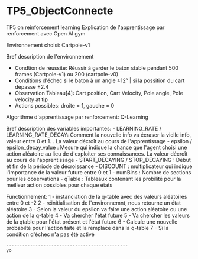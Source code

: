 # TP5_ObjectConnecte
TP5 on reinforcement learning
Explication de l'apprentissage par renforcement avec Open AI gym

Environnement choisi: Cartpole-v1

Bref description de l'environnement

- Condtion de réussite: Réussir à garder le baton stable pendant 500 frames (Cartpole-v1) ou 200 (cartpole-v0)
- Conditions d'échec  si le baton à un angle ±12° | si la possition du cart dépasse ±2.4
- Observation Tableau[4]: Cart position, Cart Velocity, Pole angle, Pole velocity at tip
- Actions possibles: droite = 1, gauche = 0

Algorithme d'apprentissage par renforcement: Q-Learning 

Bref description des variables importantes:
    - LEARNING_RATE / LEARNING_RATE_DECAY: Comment la nouvelle info va écraser la vielle info, valeur entre 0 et 1. . La valeur décroît au cours de l'apprentissage
    - epsilon / epsilon_decay_value : Mesure qui indique la chance que l'agent choisi une action aléatoire au lieu de d'exploiter ses connaissances. La valeur décroît au cours de l'apprentissage
    - START_DECAYING / STOP_DECAYING : Début et fin de la période de décroissance 
    - DISCOUNT :  multiplicateur qui indique l'importance de la valeur future entre 0 et 1
    - numBins : Nombre de sections pour les observations
    - qTable : Tableaux contenant les probilité pour la meilleur action possibles pour chaque états

Functionnement:
    1 - instanciation de la q-table avec des valeurs aléatoires entre 0 et -2
    2 - réinitialisation de l'environnemnt, nous retourne un état aléatoire
    3 - Selon la valeur du epsilon va faire une action aléatoire ou une action de la q-table
    4 - Va chercher l'état future
    5 - Va chercher les valeurs de la qtable pour l'état présent et l'état future
    6 - Calcule une nouvelle probabilté pour l'action faite et la remplace dans la q-table
    7 - Si la condition d'échec n'a pas été activé



    ----------------------------------------------    
    yo
